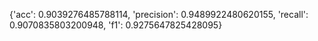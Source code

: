 {'acc': 0.9039276485788114, 'precision': 0.9489922480620155, 'recall': 0.9070835803200948, 'f1': 0.9275647825428095}
